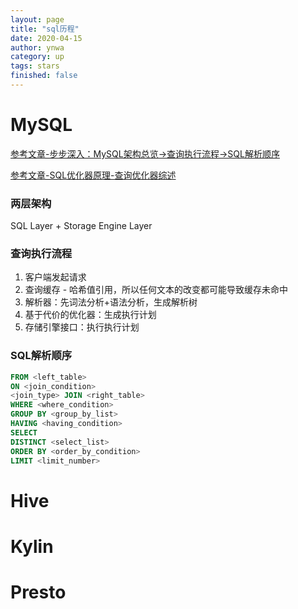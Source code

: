 ```yaml
---
layout: page
title: "sql历程"
date: 2020-04-15
author: ynwa
category: up
tags: stars
finished: false
---
```




# MySQL

[参考文章-步步深入：MySQL架构总览->查询执行流程->SQL解析顺序](https://www.cnblogs.com/annsshadow/p/5037667.html)

[参考文章-SQL优化器原理-查询优化器综述](https://zhuanlan.zhihu.com/p/40478975)

### 两层架构

SQL Layer + Storage Engine Layer 

### 查询执行流程

1. 客户端发起请求
2. 查询缓存 - 哈希值引用，所以任何文本的改变都可能导致缓存未命中
3. 解析器：先词法分析+语法分析，生成解析树
4. 基于代价的优化器：生成执行计划
5. 存储引擎接口：执行执行计划

### SQL解析顺序

```sql
FROM <left_table>
ON <join_condition>
<join_type> JOIN <right_table>
WHERE <where_condition>
GROUP BY <group_by_list>
HAVING <having_condition>
SELECT 
DISTINCT <select_list>
ORDER BY <order_by_condition>
LIMIT <limit_number>
```







# Hive



# Kylin



# Presto

